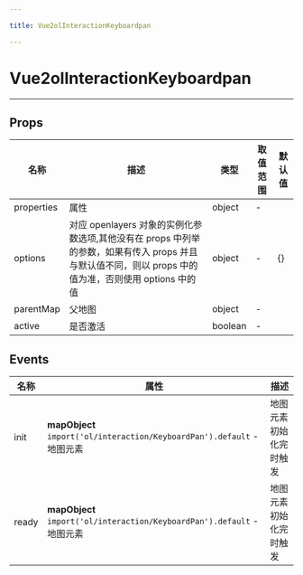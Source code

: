 ```yaml
---

title: Vue2olInteractionKeyboardpan

---
```


# Vue2olInteractionKeyboardpan

---

## Props

| 名称       | 描述                                                                                                                                                  | 类型    | 取值范围 | 默认值 |
| ---------- | ----------------------------------------------------------------------------------------------------------------------------------------------------- | ------- | -------- | ------ |
| properties | 属性                                                                                                                                                  | object  | -        |        |
| options    | 对应 openlayers 对象的实例化参数选项,其他没有在 props 中列举的参数，如果有传入 props 并且与默认值不同，则以 props 中的值为准，否则使用 options 中的值 | object  | -        | {}     |
| parentMap  | 父地图                                                                                                                                                | object  | -        |        |
| active     | 是否激活                                                                                                                                              | boolean | -        |        |

## Events

| 名称  | 属性                                                                    | 描述                   |
| ----- | ----------------------------------------------------------------------- | ---------------------- |
| init  | **mapObject** `import('ol/interaction/KeyboardPan').default` - 地图元素 | 地图元素初始化完时触发 |
| ready | **mapObject** `import('ol/interaction/KeyboardPan').default` - 地图元素 | 地图元素初始化完时触发 |
